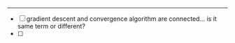 ------------
 - [ ] gradient descent and convergence algorithm are connected... is it same term or different?
 - [ ] 